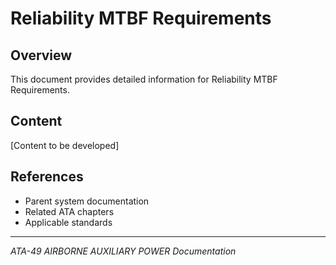 # Reliability MTBF Requirements

## Overview

This document provides detailed information for Reliability MTBF Requirements.

## Content

[Content to be developed]

## References

- Parent system documentation
- Related ATA chapters
- Applicable standards

---

*ATA-49 AIRBORNE AUXILIARY POWER Documentation*
